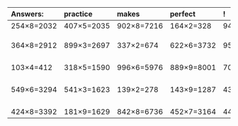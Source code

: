 | Answers: | practice | makes | perfect | ! |
| :--- | :--- | :--- | :--- | :--- |
| 254×8=2032 | 407×5=2035 | 902×8=7216 | 164×2=328 | 948×2=1896 | 
|   |   |   |   |   | 
|   |   |   |   |   | 
|   |   |   |   |   | 
| 364×8=2912 | 899×3=2697 | 337×2=674 | 622×6=3732 | 950×2=1900 | 
|   |   |   |   |   | 
|   |   |   |   |   | 
|   |   |   |   |   | 
|   |   |   |   |   | 
| 103×4=412 | 318×5=1590 | 996×6=5976 | 889×9=8001 | 705×7=4935 | 
|   |   |   |   |   | 
|   |   |   |   |   | 
|   |   |   |   |   | 
|   |   |   |   |   | 
| 549×6=3294 | 541×3=1623 | 139×2=278 | 143×9=1287 | 435×4=1740 | 
|   |   |   |   |   | 
|   |   |   |   |   | 
|   |   |   |   |   | 
|   |   |   |   |   | 
| 424×8=3392 | 181×9=1629 | 842×8=6736 | 452×7=3164 | 445×8=3560 | 
